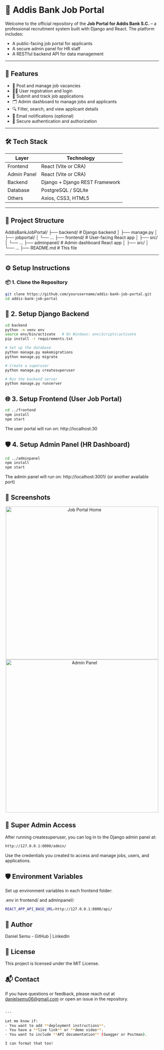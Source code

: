 # 🏦 Addis Bank Job Portal

Welcome to the official repository of the **Job Portal for Addis Bank S.C.** – a professional recruitment system built with Django and React. The platform includes:

- A public-facing job portal for applicants
- A secure admin panel for HR staff
- A RESTful backend API for data management

---

## 🚀 Features

- 📝 Post and manage job vacancies
- 👨‍💼 User registration and login
- 📄 Submit and track job applications
- 🗂️ Admin dashboard to manage jobs and applicants
- 🔍 Filter, search, and view applicant details
- 📧 Email notifications (optional)
- 🔐 Secure authentication and authorization

---

## 🛠️ Tech Stack

| Layer       | Technology             |
|-------------|------------------------|
| Frontend    | React (Vite or CRA)    |
| Admin Panel | React (Vite or CRA)    |
| Backend     | Django + Django REST Framework |
| Database    | PostgreSQL / SQLite    |
| Others      | Axios, CSS3, HTML5     |

---

## 📂 Project Structure
AddisBankJobPortal/
├── backend/ # Django backend
│ ├── manage.py
│ ├── jobportal/
│ └── ...
├── frontend/ # User-facing React app
│ ├── src/
│ └── ...
├── adminpanel/ # Admin dashboard React app
│ ├── src/
│ └── ...
├── README.md # This file



---

## ⚙️ Setup Instructions

### 📦 1. Clone the Repository

```bash
git clone https://github.com/yourusername/addis-bank-job-portal.git
cd addis-bank-job-portal

```
## 🐍 2. Setup Django Backend

```bash
cd backend
python -m venv env
source env/bin/activate   # On Windows: env\Scripts\activate
pip install -r requirements.txt

# Set up the database
python manage.py makemigrations
python manage.py migrate

# Create a superuser
python manage.py createsuperuser

# Run the backend server
python manage.py runserver
```
## 🌐 3. Setup Frontend (User Job Portal)
```bash
cd ../frontend
npm install
npm start
```
The user portal will run on: http://localhost:30
## 🛡️ 4. Setup Admin Panel (HR Dashboard)
```bash
cd ../adminpanel
npm install
npm start
```
The admin panel will run on: http://localhost:3001/ (or another available port)
## 📸 Screenshots
<p align="center"> <img src="screenshots/homepage.png" width="500" alt="Job Portal Home"/> <img src="screenshots/admin-dashboard.png" width="500" alt="Admin Panel"/> </p>

## 👤 Super Admin Access
After running createsuperuser, you can log in to the Django admin panel at:
```bash
http://127.0.0.1:8000/admin/
```
Use the credentials you created to access and manage jobs, users, and applications.

## 🛡️ Environment Variables
Set up environment variables in each frontend folder:

.env in frontend/ and adminpanel/:
```bash 
REACT_APP_API_BASE_URL=http://127.0.0.1:8000/api/
```
## 👥 Author
Daniel Semu - GitHub | LinkedIn


## 📄 License
This project is licensed under the MIT License.

## 📬 Contact
If you have questions or feedback, please reach out at danielsemu06@gmail.com or open an issue in the repository.

```bash

---

Let me know if:
- You want to add **deployment instructions**.
- You have a **live link** or **demo video**.
- You want to include **API documentation** (Swagger or Postman).

I can format that too!
```